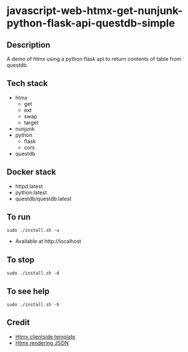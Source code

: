 # javascript-web-htmx-get-nunjunk-python-flask-api-questdb-simple

## Description
A demo of htmx using a python flask
api to return contents of table from
questdb.

## Tech stack
- htmx
    - get
    - ext
    - swap
    - target
- nunjunk
- python
    - flask
    - cors
- questdb

## Docker stack
- httpd:latest
- python:latest
- questdb/questdb:latest

## To run
`sudo ./install.sh -u`
- Available at http://localhost

## To stop
`sudo ./install.sh -d`

## To see help
`sudo ./install.sh -h`

## Credit
- [Htmx clientside template](https://htmx.org/extensions/client-side-templates/)
- [Htmx rendering JSON](https://marcus-obst.de/blog/htmx-json-handling)